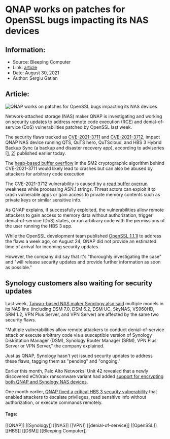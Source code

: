 # QNAP works on patches for OpenSSL bugs impacting its NAS devices
### 

## Information:
+ Source: Bleeping Computer
+ Link: [article](https://www.bleepingcomputer.com/news/security/qnap-works-on-patches-for-openssl-bugs-impacting-its-nas-devices/)
+ Date: August 30, 2021
+ Author: Sergiu Gatlan


## Article:
![QNAP works on patches for OpenSSL bugs impacting its NAS devices](https://www.bleepstatic.com/content/hl-images/2021/04/29/QNAP-headpic.jpg)


Network-attached storage (NAS) maker QNAP is investigating and working on security updates to address remote code execution (RCE) and denial-of-service (DoS) vulnerabilities patched by OpenSSL last week.


The security flaws tracked as [CVE-2021-3711](https://cve.mitre.org/cgi-bin/cvename.cgi?name=CVE-2021-3711) and [CVE-2021-3712](https://cve.mitre.org/cgi-bin/cvename.cgi?name=CVE-2021-3712), impact QNAP NAS device running QTS, QuTS hero, QuTScloud, and HBS 3 Hybrid Backup Sync (a backup and disaster recovery app), according to advisories [[1](https://www.qnap.com/en-us/security-advisory/QSA-21-40), [2](https://www.qnap.com/en-us/security-advisory/QSA-21-39)] published earlier today.


The [heap-based buffer overflow](https://cwe.mitre.org/data/definitions/122.html) in the SM2 cryptographic algorithm behind CVE-2021-3711 would likely lead to crashes but can also be abused by attackers for arbitrary code execution.


The CVE-2021-3712 vulnerability is caused by a [read buffer overrun](https://cwe.mitre.org/data/definitions/119.html) weakness while processing ASN.1 strings. Threat actors can exploit it to crash vulnerable apps or gain access to private memory contents such as private keys or similar sensitive info.


As QNAP explains, if successfully exploited, the vulnerabilities allow remote attackers to gain access to memory data without authorization, trigger denial-of-service (DoS) states, or run arbitrary code with the permissions of the user running the HBS 3 app.


While the OpenSSL development team published [OpenSSL 1.1.1l](https://www.openssl.org/news/vulnerabilities.html) to address the flaws a week ago, on August 24, QNAP did not provide an estimated time of arrival for incoming security updates.


However, the company did say that it's "thoroughly investigating the case" and "will release security updates and provide further information as soon as possible."


Synology customers also waiting for security updates
----------------------------------------------------


Last week, [Taiwan-based NAS maker Synology also said](https://www.bleepingcomputer.com/news/security/synology-multiple-products-impacted-by-openssl-rce-vulnerability/) multiple models in its NAS line (including DSM 7.0, DSM 6.2, DSM UC, SkyNAS, VS960HD, SRM 1.2, VPN Plus Server, and VPN Server) are affected by the same two security flaws.


"Multiple vulnerabilities allow remote attackers to conduct denial-of-service attack or execute arbitrary code via a susceptible version of Synology DiskStation Manager (DSM), Synology Router Manager (SRM), VPN Plus Server or VPN Server," the company explained.


Just as QNAP, Synology hasn't yet issued security updates to address these flaws, tagging them as "pending" and "ongoing."


Earlier this month, Palo Alto Networks' Unit 42 revealed that a newly discovered eCh0raix ransomware variant had added [support for encrypting both QNAP and Synology NAS devices](https://www.bleepingcomputer.com/news/security/ech0raix-ransomware-now-targets-both-qnap-and-synology-nas-devices/).


One month earlier, [QNAP fixed a critical HBS 3 security vulnerability](https://www.bleepingcomputer.com/news/security/qnap-fixes-critical-bug-in-nas-backup-disaster-recovery-app/) that enabled attackers to escalate privileges, read sensitive info without authorization, or execute commands remotely.




#### Tags:
[[QNAP]] [[Synology]] [[NAS]] [[VPN]] [[denial-of-service]] [[OpenSSL]] [[HBS]] [[DSM]] [[Bleeping Computer]]
